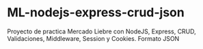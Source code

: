 # ML-nodejs-express-crud-json
Proyecto de practica Mercado Liebre con NodeJS, Express, CRUD, Validaciones, Middleware, Session y Cookies. Formato JSON
